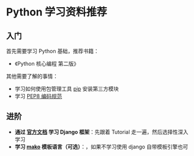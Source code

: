# Python 学习资料推荐

## 入门

首先需要学习 Python 基础，推荐书籍：

- 《Python 核心编程 第二版》

其他需要了解的事情：

- 学习如何使用包管理工具 [pip](https://pip.pypa.io/en/stable/installing/) 安装第三方模块
- 学习 [PEP8 编码规范](http://www.python.org/dev/peps/pep-0008/)

## 进阶

- **通过 [官方文档](https://docs.djangoproject.com/en/2.2/) 学习 Django 框架**：先跟着 Tutorial 走一遍，然后选择性深入学习
- **学习 [mako](http://docs.makotemplates.org/en/latest/index.html) 模板语言（可选）**：，如果不学习使用 django 自带模板引擎也可